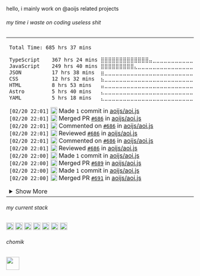 

hello, i mainly work on @aoijs related projects

<h6> my time i waste on coding useless shit </h6> 
<table><tr><td>
<!--START_SECTION:waka-->

```txt
Total Time: 685 hrs 37 mins

TypeScript    367 hrs 24 mins ⣿⣿⣿⣿⣿⣿⣿⣿⣿⣿⣿⣿⣿⣤⣀⣀⣀⣀⣀⣀⣀⣀⣀⣀⣀   53.51 %
JavaScript    249 hrs 40 mins ⣿⣿⣿⣿⣿⣿⣿⣿⣿⣄⣀⣀⣀⣀⣀⣀⣀⣀⣀⣀⣀⣀⣀⣀⣀   36.36 %
JSON          17 hrs 38 mins  ⣶⣀⣀⣀⣀⣀⣀⣀⣀⣀⣀⣀⣀⣀⣀⣀⣀⣀⣀⣀⣀⣀⣀⣀⣀   02.57 %
CSS           12 hrs 32 mins  ⣦⣀⣀⣀⣀⣀⣀⣀⣀⣀⣀⣀⣀⣀⣀⣀⣀⣀⣀⣀⣀⣀⣀⣀⣀   01.83 %
HTML          8 hrs 53 mins   ⣤⣀⣀⣀⣀⣀⣀⣀⣀⣀⣀⣀⣀⣀⣀⣀⣀⣀⣀⣀⣀⣀⣀⣀⣀   01.30 %
Astro         5 hrs 40 mins   ⣄⣀⣀⣀⣀⣀⣀⣀⣀⣀⣀⣀⣀⣀⣀⣀⣀⣀⣀⣀⣀⣀⣀⣀⣀   00.83 %
YAML          5 hrs 18 mins   ⣄⣀⣀⣀⣀⣀⣀⣀⣀⣀⣀⣀⣀⣀⣀⣀⣀⣀⣀⣀⣀⣀⣀⣀⣀   00.77 %
```

<!--END_SECTION:waka-->

<!--START_SECTION:activity-->
`[02/20 22:01]` <img alt="📝" src="https://github.com/cheesits456/github-activity-readme/raw/master/icons/commit.png" align="top" height="18"> Made `1` commit in [aoijs/aoi.js](https://github.com/aoijs/aoi.js)  
`[02/20 22:01]` <img alt="🎉" src="https://github.com/cheesits456/github-activity-readme/raw/master/icons/merge.png" align="top" height="18"> Merged PR [`#686`](https://github.com//aoijs/aoi.js/pull/686 'fix some issues with new http functions') in [aoijs/aoi.js](https://github.com/aoijs/aoi.js)  
`[02/20 22:01]` <img alt="🗣" src="https://github.com/cheesits456/github-activity-readme/raw/master/icons/comment.png" align="top" height="18"> Commented on [`#686`](https://github.com//aoijs/aoi.js/issues/686 'fix some issues with new http functions') in [aoijs/aoi.js](https://github.com/aoijs/aoi.js)  
`[02/20 22:01]` <img alt="🔍" src="https://github.com/cheesits456/github-activity-readme/raw/master/icons/review.png" align="top" height="18"> Reviewed [`#686`](https://github.com//aoijs/aoi.js/pull/686 'fix some issues with new http functions') in [aoijs/aoi.js](https://github.com/aoijs/aoi.js)  
`[02/20 22:01]` <img alt="🗣" src="https://github.com/cheesits456/github-activity-readme/raw/master/icons/comment.png" align="top" height="18"> Commented on [`#686`](https://github.com//aoijs/aoi.js/issues/686 'fix some issues with new http functions') in [aoijs/aoi.js](https://github.com/aoijs/aoi.js)  
`[02/20 22:01]` <img alt="🔍" src="https://github.com/cheesits456/github-activity-readme/raw/master/icons/review.png" align="top" height="18"> Reviewed [`#686`](https://github.com//aoijs/aoi.js/pull/686 'fix some issues with new http functions') in [aoijs/aoi.js](https://github.com/aoijs/aoi.js)  
`[02/20 22:00]` <img alt="📝" src="https://github.com/cheesits456/github-activity-readme/raw/master/icons/commit.png" align="top" height="18"> Made `1` commit in [aoijs/aoi.js](https://github.com/aoijs/aoi.js)  
`[02/20 22:00]` <img alt="🎉" src="https://github.com/cheesits456/github-activity-readme/raw/master/icons/merge.png" align="top" height="18"> Merged PR [`#689`](https://github.com//aoijs/aoi.js/pull/689 'fix: $if old parsing') in [aoijs/aoi.js](https://github.com/aoijs/aoi.js)  
`[02/20 22:00]` <img alt="📝" src="https://github.com/cheesits456/github-activity-readme/raw/master/icons/commit.png" align="top" height="18"> Made `1` commit in [aoijs/aoi.js](https://github.com/aoijs/aoi.js)  
`[02/20 22:00]` <img alt="🎉" src="https://github.com/cheesits456/github-activity-readme/raw/master/icons/merge.png" align="top" height="18"> Merged PR [`#691`](https://github.com//aoijs/aoi.js/pull/691 'Fixed getGuild() Util for sharding') in [aoijs/aoi.js](https://github.com/aoijs/aoi.js)  

<details><summary>Show More</summary>

`[02/20 22:00]` <img alt="📝" src="https://github.com/cheesits456/github-activity-readme/raw/master/icons/commit.png" align="top" height="18"> Made `1` commit in [aoijs/aoi.js](https://github.com/aoijs/aoi.js)  
`[02/20 22:00]` <img alt="🎉" src="https://github.com/cheesits456/github-activity-readme/raw/master/icons/merge.png" align="top" height="18"> Merged PR [`#692`](https://github.com//aoijs/aoi.js/pull/692 'fix $createApplicationCommand for message & user type') in [aoijs/aoi.js](https://github.com/aoijs/aoi.js)  
`[02/20 21:59]` <img alt="🔍" src="https://github.com/cheesits456/github-activity-readme/raw/master/icons/review.png" align="top" height="18"> Reviewed [`#692`](https://github.com//aoijs/aoi.js/pull/692 'fix $createApplicationCommand for message & user type') in [aoijs/aoi.js](https://github.com/aoijs/aoi.js)  
`[02/20 21:58]` <img alt="🔍" src="https://github.com/cheesits456/github-activity-readme/raw/master/icons/review.png" align="top" height="18"> Reviewed [`#691`](https://github.com//aoijs/aoi.js/pull/691 'Fixed getGuild() Util for sharding') in [aoijs/aoi.js](https://github.com/aoijs/aoi.js)  
`[02/20 21:57]` <img alt="🔍" src="https://github.com/cheesits456/github-activity-readme/raw/master/icons/review.png" align="top" height="18"> Reviewed [`#689`](https://github.com//aoijs/aoi.js/pull/689 'fix: $if old parsing') in [aoijs/aoi.js](https://github.com/aoijs/aoi.js)  
`[02/20 21:57]` <img alt="🗣" src="https://github.com/cheesits456/github-activity-readme/raw/master/icons/comment.png" align="top" height="18"> Commented on [`#689`](https://github.com//aoijs/aoi.js/issues/689 'fix: $if old parsing') in [aoijs/aoi.js](https://github.com/aoijs/aoi.js)  
`[02/16 22:18]` <img alt="📝" src="https://github.com/cheesits456/github-activity-readme/raw/master/icons/commit.png" align="top" height="18"> Made `1` commit in [aoijs/website](https://github.com/aoijs/website)  
`[02/16 22:18]` <img alt="🎉" src="https://github.com/cheesits456/github-activity-readme/raw/master/icons/merge.png" align="top" height="18"> Merged PR [`#228`](https://github.com//aoijs/website/pull/228 'Update guildRandomID.md') in [aoijs/website](https://github.com/aoijs/website)  
`[02/16 22:18]` <img alt="🗣" src="https://github.com/cheesits456/github-activity-readme/raw/master/icons/comment.png" align="top" height="18"> Commented on [`#228`](https://github.com//aoijs/website/issues/228 'Update guildRandomID.md') in [aoijs/website](https://github.com/aoijs/website)  
`[02/16 22:11]` <img alt="🗣" src="https://github.com/cheesits456/github-activity-readme/raw/master/icons/comment.png" align="top" height="18"> Commented on [`#686`](https://github.com//aoijs/aoi.js/issues/686 'fix some issues with new http functions') in [aoijs/aoi.js](https://github.com/aoijs/aoi.js)  
`[02/16 22:11]` <img alt="🗣" src="https://github.com/cheesits456/github-activity-readme/raw/master/icons/comment.png" align="top" height="18"> Commented on [`#686`](https://github.com//aoijs/aoi.js/issues/686 'fix some issues with new http functions') in [aoijs/aoi.js](https://github.com/aoijs/aoi.js)  
`[02/16 22:08]` <img alt="📝" src="https://github.com/cheesits456/github-activity-readme/raw/master/icons/commit.png" align="top" height="18"> Made `1` commit in [aoijs/aoi.js](https://github.com/aoijs/aoi.js)  
`[02/16 22:08]` <img alt="🎉" src="https://github.com/cheesits456/github-activity-readme/raw/master/icons/merge.png" align="top" height="18"> Merged PR [`#687`](https://github.com//aoijs/aoi.js/pull/687 'fix guild vanity functions') in [aoijs/aoi.js](https://github.com/aoijs/aoi.js)  
`[02/16 22:08]` <img alt="🔍" src="https://github.com/cheesits456/github-activity-readme/raw/master/icons/review.png" align="top" height="18"> Reviewed [`#687`](https://github.com//aoijs/aoi.js/pull/687 'fix guild vanity functions') in [aoijs/aoi.js](https://github.com/aoijs/aoi.js)  
`[02/16 22:07]` <img alt="✅" src="https://github.com/cheesits456/github-activity-readme/raw/master/icons/pr-open.png" align="top" height="18"> Opened PR [`#688`](https://github.com//aoijs/aoi.js/pull/688 'bump djs and add forwarding') in [aoijs/aoi.js](https://github.com/aoijs/aoi.js)  
`[02/16 22:06]` <img alt="📂" src="https://github.com/cheesits456/github-activity-readme/raw/master/icons/create-branch.png" align="top" height="18"> Created branch [`forward-messages-djs-bump`](https://github.com/aoijs/aoi.js/tree/forward-messages-djs-bump) in [aoijs/aoi.js](https://github.com/aoijs/aoi.js)  
`[02/07 17:00]` <img alt="📝" src="https://github.com/cheesits456/github-activity-readme/raw/master/icons/commit.png" align="top" height="18"> Made `1` commit in [aoijs/website](https://github.com/aoijs/website)  
`[02/07 17:00]` <img alt="🎉" src="https://github.com/cheesits456/github-activity-readme/raw/master/icons/merge.png" align="top" height="18"> Merged PR [`#227`](https://github.com//aoijs/website/pull/227 'fixed some typos (also made some 😭 )') in [aoijs/website](https://github.com/aoijs/website)  
`[02/07 16:59]` <img alt="🔍" src="https://github.com/cheesits456/github-activity-readme/raw/master/icons/review.png" align="top" height="18"> Reviewed [`#227`](https://github.com//aoijs/website/pull/227 'fixed some typos (also made some 😭 )') in [aoijs/website](https://github.com/aoijs/website)  
`[02/07 15:42]` <img alt="🔍" src="https://github.com/cheesits456/github-activity-readme/raw/master/icons/review.png" align="top" height="18"> Reviewed [`#227`](https://github.com//aoijs/website/pull/227 'fixed some typos') in [aoijs/website](https://github.com/aoijs/website)  
`[02/07 15:42]` <img alt="🔍" src="https://github.com/cheesits456/github-activity-readme/raw/master/icons/review.png" align="top" height="18"> Reviewed [`#227`](https://github.com//aoijs/website/pull/227 'fixed some typos') in [aoijs/website](https://github.com/aoijs/website)  
`[02/04 18:14]` <img alt="⭐" src="https://github.com/cheesits456/github-activity-readme/raw/master/icons/star.png" align="top" height="18"> Starred [Faf4a/ThemeLibrary](https://github.com/Faf4a/ThemeLibrary)  
`[02/03 14:45]` <img alt="📝" src="https://github.com/cheesits456/github-activity-readme/raw/master/icons/commit.png" align="top" height="18"> Made `1` commit in [Faf4a/stunning-spoon](https://github.com/Faf4a/stunning-spoon)  
`[02/03 13:59]` <img alt="📝" src="https://github.com/cheesits456/github-activity-readme/raw/master/icons/commit.png" align="top" height="18"> Made `1` commit in [aoijs/website](https://github.com/aoijs/website)  
`[02/03 13:59]` <img alt="🎉" src="https://github.com/cheesits456/github-activity-readme/raw/master/icons/merge.png" align="top" height="18"> Merged PR [`#226`](https://github.com//aoijs/website/pull/226 'fixed some typos') in [aoijs/website](https://github.com/aoijs/website)  
`[02/03 13:59]` <img alt="🔍" src="https://github.com/cheesits456/github-activity-readme/raw/master/icons/review.png" align="top" height="18"> Reviewed [`#226`](https://github.com//aoijs/website/pull/226 'fixed some typos') in [aoijs/website](https://github.com/aoijs/website)  
`[02/01 15:35]` <img alt="🗣" src="https://github.com/cheesits456/github-activity-readme/raw/master/icons/comment.png" align="top" height="18"> Commented on [`#224`](https://github.com//aoijs/website/issues/224 'updated $jsonRequest') in [aoijs/website](https://github.com/aoijs/website)  
`[02/01 15:34]` <img alt="📝" src="https://github.com/cheesits456/github-activity-readme/raw/master/icons/commit.png" align="top" height="18"> Made `1` commit in [aoijs/website](https://github.com/aoijs/website)  
`[02/01 15:34]` <img alt="🎉" src="https://github.com/cheesits456/github-activity-readme/raw/master/icons/merge.png" align="top" height="18"> Merged PR [`#224`](https://github.com//aoijs/website/pull/224 'updated $jsonRequest') in [aoijs/website](https://github.com/aoijs/website)  
`[02/01 15:28]` <img alt="📝" src="https://github.com/cheesits456/github-activity-readme/raw/master/icons/commit.png" align="top" height="18"> Made `1` commit in [aoijs/website](https://github.com/aoijs/website)  
`[02/01 08:58]` <img alt="📝" src="https://github.com/cheesits456/github-activity-readme/raw/master/icons/commit.png" align="top" height="18"> Made `2` commits in [Faf4a/themesApi](https://github.com/Faf4a/themesApi)  
`[01/25 21:43]` <img alt="📝" src="https://github.com/cheesits456/github-activity-readme/raw/master/icons/commit.png" align="top" height="18"> Made `1` commit in [aoijs/website](https://github.com/aoijs/website)  

</details>
<!--END_SECTION:activity-->

</td></tr></table>

<h6> my current stack </h6> 

<code><img height="20" alt="nodejs" src="https://skillicons.dev/icons?i=nodejs"></code>
<code><img height="20" alt="javascript" src="https://skillicons.dev/icons?i=javascript"></code>
<code><img height="20" alt="typescript" src="https://skillicons.dev/icons?i=typescript"></code>
<code><img height="20" alt="react" src="https://skillicons.dev/icons?i=react"></code>
<code><img height="20" alt="tailwind" src="https://skillicons.dev/icons?i=tailwind"></code>
<code><img height="20" alt="html" src="https://skillicons.dev/icons?i=html"></code>
<code><img height="20" alt="astro" src="https://skillicons.dev/icons?i=astro"></code>

<h6> chomik </h6>
<img height="35" src="https://github.com/user-attachments/assets/3872de58-b698-42aa-93b9-bde9ba5a16a6" />
